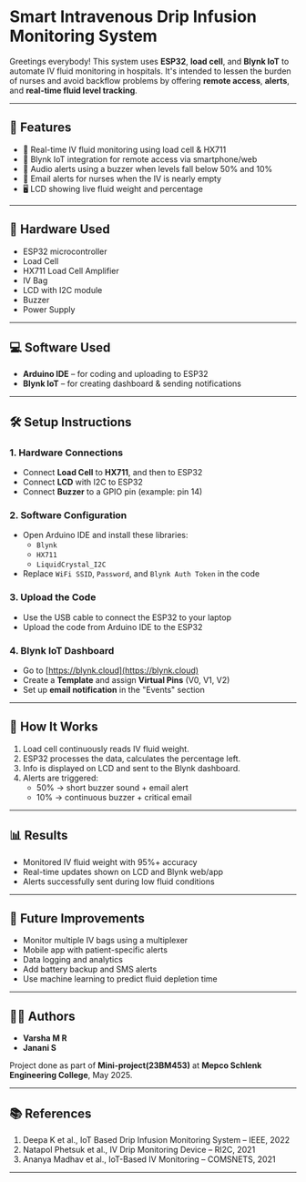 # Smart Intravenous Drip Infusion Monitoring System

Greetings everybody!  This system uses **ESP32**, **load cell**, and **Blynk IoT** to automate IV fluid monitoring in hospitals.  It's intended to lessen the burden of nurses and avoid backflow problems by offering **remote access**, **alerts**, and **real-time fluid level tracking**.

---

## 📌 Features

- 📶 Real-time IV fluid monitoring using load cell & HX711
- 📲 Blynk IoT integration for remote access via smartphone/web
- 🔔 Audio alerts using a buzzer when levels fall below 50% and 10%
- 📨 Email alerts for nurses when the IV is nearly empty
- 🖥️ LCD showing live fluid weight and percentage

---

## 🧰 Hardware Used

- ESP32 microcontroller
- Load Cell
- HX711 Load Cell Amplifier
- IV Bag
- LCD with I2C module
- Buzzer
- Power Supply

---

## 💻 Software Used

- **Arduino IDE** – for coding and uploading to ESP32
- **Blynk IoT** – for creating dashboard & sending notifications

---

## 🛠️ Setup Instructions

### 1. Hardware Connections
- Connect **Load Cell** to **HX711**, and then to ESP32
- Connect **LCD** with I2C to ESP32
- Connect **Buzzer** to a GPIO pin (example: pin 14)

### 2. Software Configuration
- Open Arduino IDE and install these libraries:
  - `Blynk`
  - `HX711`
  - `LiquidCrystal_I2C`
- Replace `WiFi SSID`, `Password`, and `Blynk Auth Token` in the code

### 3. Upload the Code
- Use the USB cable to connect the ESP32 to your laptop
- Upload the code from Arduino IDE to the ESP32

### 4. Blynk IoT Dashboard
- Go to [https://blynk.cloud](https://blynk.cloud)
- Create a **Template** and assign **Virtual Pins** (V0, V1, V2)
- Set up **email notification** in the "Events" section

---

## 🚀 How It Works

1. Load cell continuously reads IV fluid weight.
2. ESP32 processes the data, calculates the percentage left.
3. Info is displayed on LCD and sent to the Blynk dashboard.
4. Alerts are triggered:
   - 50% → short buzzer sound + email alert
   - 10% → continuous buzzer + critical email

---

## 📊 Results

- Monitored IV fluid weight with 95%+ accuracy
- Real-time updates shown on LCD and Blynk web/app
- Alerts successfully sent during low fluid conditions

---

## 🔮 Future Improvements

- Monitor multiple IV bags using a multiplexer
- Mobile app with patient-specific alerts
- Data logging and analytics
- Add battery backup and SMS alerts
- Use machine learning to predict fluid depletion time

---

## 👩‍🔬 Authors

- **Varsha M R** 
- **Janani S** 

Project done as part of **Mini-project(23BM453)** at **Mepco Schlenk Engineering College**, May 2025.

---

## 📚 References

1. Deepa K et al., IoT Based Drip Infusion Monitoring System – IEEE, 2022  
2. Natapol Phetsuk et al., IV Drip Monitoring Device – RI2C, 2021  
3. Ananya Madhav et al., IoT-Based IV Monitoring – COMSNETS, 2021

---

